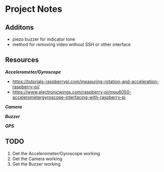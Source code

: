 # Project Notes

## Additons
- piezo buzzer for indicator tone
- method for removing video without SSH or other interface


## Resources

***Accelerometer/Gyroscope***

- https://tutorials-raspberrypi.com/measuring-rotation-and-acceleration-raspberry-pi/
- https://www.electronicwings.com/raspberry-pi/mpu6050-accelerometergyroscope-interfacing-with-raspberry-pi

***Camera***



***Buzzer***



***GPS***



## TODO

1. Get the Accelerometer/Gyroscope working
2. Get the Camera working
3. Get the Buzzer working
